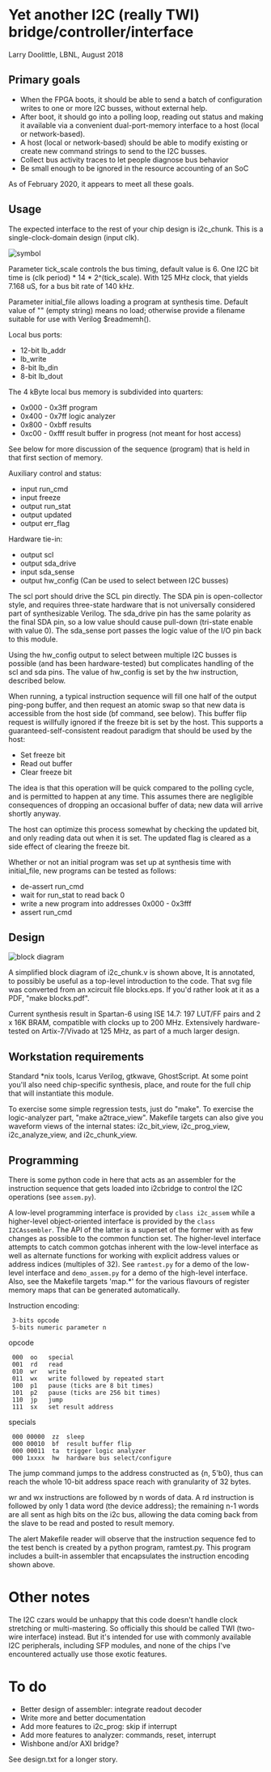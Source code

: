 # Yet another I2C (really TWI) bridge/controller/interface

Larry Doolittle, LBNL, August 2018

## Primary goals

* When the FPGA boots, it should be able to send a batch of
configuration writes to one or more I2C busses, without external help.
* After boot, it should go into a polling loop, reading out status
and making it available via a convenient dual-port-memory interface to
a host (local or network-based).
* A host (local or network-based) should be able to modify existing or
create new command strings to send to the I2C busses.
* Collect bus activity traces to let people diagnose bus behavior
* Be small enough to be ignored in the resource accounting of an SoC

As of February 2020, it appears to meet all these goals.

## Usage

The expected interface to the rest of your chip design is i2c_chunk.
This is a single-clock-domain design (input clk).

![symbol](i2c_chunk.svg)

Parameter tick_scale controls the bus timing, default value is 6.
One I2C bit time is (clk period) * 14 * 2^(tick_scale).
With 125 MHz clock, that yields 7.168 uS, for a bus bit rate of 140 kHz.

Parameter initial_file allows loading a program at synthesis time.
Default value of "" (empty string) means no load; otherwise provide
a filename suitable for use with Verilog $readmemh().

Local bus ports:

* 12-bit lb_addr
* lb_write
* 8-bit lb_din
* 8-bit lb_dout

The 4 kByte local bus memory is subdivided into quarters:

*  0x000 - 0x3ff   program
*  0x400 - 0x7ff   logic analyzer
*  0x800 - 0xbff   results
*  0xc00 - 0xfff   result buffer in progress (not meant for host access)

See below for more discussion of the sequence (program) that is held
in that first section of memory.

Auxiliary control and status:

* input run_cmd
* input freeze
* output run_stat
* output updated
* output err_flag

Hardware tie-in:

* output scl
* output sda_drive
* input sda_sense
* output hw_config (Can be used to select between I2C busses)

The scl port should drive the SCL pin directly.  The SDA pin is open-collector
style, and requires three-state hardware that is not universally considered
part of synthesizable Verilog.  The sda_drive pin has the same polarity as
the final SDA pin, so a low value should cause pull-down (tri-state enable
with value 0).  The sda_sense port passes the logic value of the I/O pin back
to this module.

Using the hw_config output to select between multiple I2C busses is
possible (and has been hardware-tested) but complicates handling of the
scl and sda pins.  The value of hw_config is set by the hw instruction,
described below.

When running, a typical instruction sequence will fill one half of the
output ping-pong buffer, and then request an atomic swap so that new data
is accessible from the host side (bf command, see below).
This buffer flip request is willfully ignored if the freeze bit
is set by the host.  This supports a guaranteed-self-consistent
readout paradigm that should be used by the host:

* Set freeze bit
* Read out buffer
* Clear freeze bit

The idea is that this operation will be quick compared to the polling
cycle, and is permitted to happen at any time.  This assumes there are
negligible consequences of dropping an occasional buffer of data;
new data will arrive shortly anyway.

The host can optimize this process somewhat by checking the updated bit,
and only reading data out when it is set.  The updated flag is cleared
as a side effect of clearing the freeze bit.

Whether or not an initial program was set up at synthesis time with
initial_file, new programs can be tested as follows:

* de-assert run_cmd
* wait for run_stat to read back 0
* write a new program into addresses 0x000 - 0x3fff
* assert run_cmd

## Design

![block diagram](blocks.svg)

A simplified block diagram of i2c_chunk.v is shown above,
It is annotated, to possibly be useful as a top-level introduction to the code.
That svg file was converted from an xcircuit file blocks.eps.
If you'd rather look at it as a PDF, "make blocks.pdf".

Current synthesis result in Spartan-6 using ISE 14.7:
  197 LUT/FF pairs and 2 x 16K BRAM, compatible with clocks up to 200 MHz.
Extensively hardware-tested on Artix-7/Vivado at 125 MHz,
as part of a much larger design.

## Workstation requirements

Standard *nix tools, Icarus Verilog, gtkwave,
GhostScript.  At some point you'll also need chip-specific synthesis,
place, and route for the full chip that will instantiate this module.

To exercise some simple regression tests, just do "make".
To exercise the logic-analyzer part, "make a2trace_view".
Makefile targets can also give you waveform views of the internal states:
i2c_bit_view, i2c_prog_view, i2c_analyze_view, and i2c_chunk_view.

## Programming

There is some python code in here that acts as an assembler for
the instruction sequence that gets loaded into i2cbridge to control
the I2C operations (see `assem.py`).

A low-level programming interface is provided by `class i2c_assem`
while a higher-level object-oriented interface is provided by the
`class I2CAssembler`.  The API of the latter is a superset of the
former with as few changes as possible to the common function set.
The higher-level interface attempts to catch common gotchas inherent
with the low-level interface as well as alternate functions for
working with explicit address values or address indices (multiples
of 32).  See `ramtest.py` for a demo of the low-level interface and
`demo_assem.py` for a demo of the high-level interface.  Also, see
the Makefile targets 'map.*' for the various flavours of register
memory maps that can be generated automatically.

Instruction encoding:
```
 3-bits opcode
 5-bits numeric parameter n
```
opcode
```
 000  oo   special
 001  rd   read
 010  wr   write
 011  wx   write followed by repeated start
 100  p1   pause (ticks are 8 bit times)
 101  p2   pause (ticks are 256 bit times)
 110  jp   jump
 111  sx   set result address
```
specials
```
 000 00000  zz  sleep
 000 00010  bf  result buffer flip
 000 00011  ta  trigger logic analyzer
 000 1xxxx  hw  hardware bus select/configure
```
The jump command jumps to the address constructed as {n, 5'b0}, thus can
reach the whole 10-bit address space reach with granularity of 32 bytes.

wr and wx instructions are followed by n words of data.
A rd instruction is followed by only 1 data word (the device address);
the remaining n-1 words are all sent as high bits on the i2c bus, allowing
the data coming back from the slave to be read and posted to result memory.

The alert Makefile reader will observe that the instruction sequence fed to
the test bench is created by a python program, ramtest.py.  This program
includes a built-in assembler that encapsulates the instruction encoding
shown above.

# Other notes

The I2C czars would be unhappy that this code doesn't handle clock
stretching or multi-mastering.  So officially this should be called TWI
(two-wire interface) instead.  But it's intended for use with commonly
available I2C peripherals, including SFP modules, and none of the chips
I've encountered actually use those exotic features.

# To do

* Better design of assembler: integrate readout decoder
* Write more and better documentation
* Add more features to i2c_prog: skip if interrupt
* Add more features to analyzer: commands, reset, interrupt
* Wishbone and/or AXI bridge?

See design.txt for a longer story.

